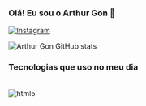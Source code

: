 ### Olá! Eu sou o Arthur Gon 👋


[![Instagram](https://img.shields.io/badge/Instagram-E4405F?style=for-the-badge&logo=instagram&logoColor=white)](https://www.instagram.com/apgoon_/)


![Arthur Gon GitHub stats](https://github-readme-stats.vercel.app/api?username=ArthurGoon&show_icons=true&theme=radical)

### Tecnologias que uso no meu dia

<div style = "display: inline_block"><br/>
  <img align="center" alt="html5" src="https://img.shields.io/badge/Python-14354C?style=for-the-badge&logo=python&logoColor=white" />
</div>
